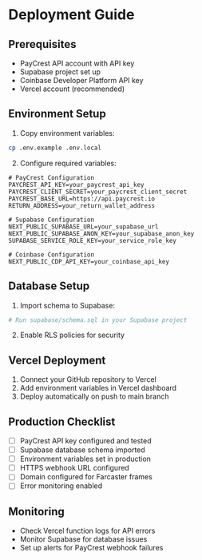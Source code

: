 # Deployment Guide

## Prerequisites

- PayCrest API account with API key
- Supabase project set up
- Coinbase Developer Platform API key
- Vercel account (recommended)

## Environment Setup

1. Copy environment variables:
```bash
cp .env.example .env.local
```

2. Configure required variables:
```env
# PayCrest Configuration
PAYCREST_API_KEY=your_paycrest_api_key
PAYCREST_CLIENT_SECRET=your_paycrest_client_secret
PAYCREST_BASE_URL=https://api.paycrest.io
RETURN_ADDRESS=your_return_wallet_address

# Supabase Configuration
NEXT_PUBLIC_SUPABASE_URL=your_supabase_url
NEXT_PUBLIC_SUPABASE_ANON_KEY=your_supabase_anon_key
SUPABASE_SERVICE_ROLE_KEY=your_service_role_key

# Coinbase Configuration
NEXT_PUBLIC_CDP_API_KEY=your_coinbase_api_key
```

## Database Setup

1. Import schema to Supabase:
```bash
# Run supabase/schema.sql in your Supabase project
```

2. Enable RLS policies for security

## Vercel Deployment

1. Connect your GitHub repository to Vercel
2. Add environment variables in Vercel dashboard
3. Deploy automatically on push to main branch

## Production Checklist

- [ ] PayCrest API key configured and tested
- [ ] Supabase database schema imported
- [ ] Environment variables set in production
- [ ] HTTPS webhook URL configured
- [ ] Domain configured for Farcaster frames
- [ ] Error monitoring enabled

## Monitoring

- Check Vercel function logs for API errors
- Monitor Supabase for database issues
- Set up alerts for PayCrest webhook failures